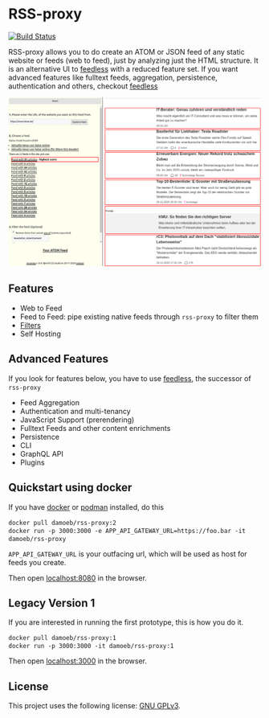 # RSS-proxy 

[![Build Status](https://app.travis-ci.com/damoeb/rss-proxy.svg?branch=master)](https://app.travis-ci.com/damoeb/rss-proxy)

RSS-proxy allows you to do create an ATOM or JSON feed of any static website or feeds (web to feed), 
just by analyzing just the HTML structure. It is an alternative UI to [feedless](https://github.com/damoeb/feedless) with a reduced feature set.
If you want advanced features like fulltext feeds, aggregation, persistence, authentication and others, checkout [feedless](https://github.com/damoeb/feedless/blob/master/docs/third-party-migration.md)

![Playground](https://github.com/damoeb/rss-proxy/raw/master/docs/rssproxy-candidates.png "Playground")

## Features
- Web to Feed
- Feed to Feed: pipe existing native feeds through `rss-proxy` to filter them
- [Filters](https://github.com/damoeb/feedless/blob/master/docs/filters.md)
- Self Hosting

## Advanced Features
If you look for features below, you have to use [feedless](https://github.com/damoeb/feedless), the successor of `rss-proxy`
- Feed Aggregation
- Authentication and multi-tenancy
- JavaScript Support (prerendering)
- Fulltext Feeds and other content enrichments
- Persistence
- CLI
- GraphQL API
- Plugins


## Quickstart using docker
If you have [docker](https://docs.docker.com/install/) or [podman](https://podman.io/getting-started/installation) installed, do this

```
docker pull damoeb/rss-proxy:2
docker run -p 3000:3000 -e APP_API_GATEWAY_URL=https://foo.bar -it damoeb/rss-proxy
```

`APP_API_GATEWAY_URL` is your outfacing url, which will be used as host for feeds you create.

Then open [localhost:8080](http://localhost:8080) in the browser.


## Legacy Version 1
If you are interested in running the first prototype, this is how you do it.

```
docker pull damoeb/rss-proxy:1
docker run -p 3000:3000 -it damoeb/rss-proxy:1
```

Then open [localhost:3000](http://localhost:3000) in the browser.

## License

This project uses the following license: [GNU GPLv3](https://www.gnu.org/licenses/gpl-3.0.en.html).
